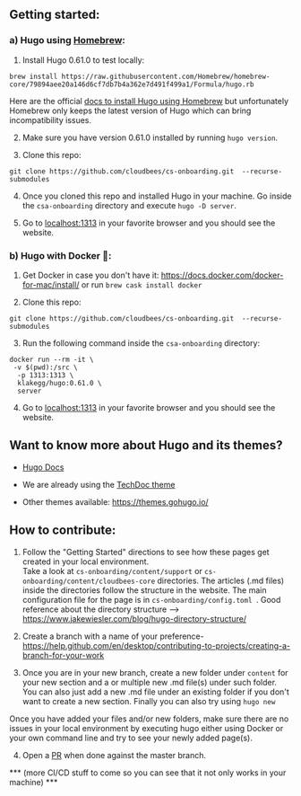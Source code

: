 ## Getting started:

### a) Hugo using [Homebrew](https://brew.sh/):

1. Install Hugo 0.61.0 to test locally:

```brew install https://raw.githubusercontent.com/Homebrew/homebrew-core/79894aee20a146d6cf7db7b4a362e7d491f499a1/Formula/hugo.rb```

Here are the official [docs to install Hugo using Homebrew](https://gohugo.io/getting-started/installing/#install-hugo-with-brew) but unfortunately Homebrew only keeps the latest version of Hugo which can bring incompatibility issues.


2. Make sure you have version 0.61.0 installed by running ```hugo version```.

3. Clone this repo:

```git clone https://github.com/cloudbees/cs-onboarding.git  --recurse-submodules```

4. Once you cloned this repo and installed Hugo in your machine. Go inside the ```csa-onboarding``` directory and execute ```hugo -D server```. 

5. Go to [localhost:1313](http://localhost:1313) in your favorite browser and you should see the website.


### b) Hugo with Docker 🐳:

1. Get Docker in case you don't have it: https://docs.docker.com/docker-for-mac/install/ or run ```brew cask install docker```

2. Clone this repo:

```git clone https://github.com/cloudbees/cs-onboarding.git  --recurse-submodules```


3. Run the following command inside the ```csa-onboarding``` directory:

``` 
docker run --rm -it \
 -v $(pwd):/src \
  -p 1313:1313 \
  klakegg/hugo:0.61.0 \
  server 
```

4. Go to [localhost:1313](http://localhost:1313) in your favorite browser and you should see the website.


## Want to know more about Hugo and its themes?

* [Hugo Docs](https://gohugo.io/documentation/)

* We are already using the [TechDoc theme](https://themes.gohugo.io/hugo-theme-techdoc/)

* Other themes available:
https://themes.gohugo.io/

## How to contribute:

1. Follow the "Getting Started" directions to see how these pages get created in your local environment.  
Take a look at ```cs-onboarding/content/support``` or ```cs-onboarding/content/cloudbees-core``` directories. The articles (.md files) inside the directories follow the structure in the website. The main configuration file for the page is in ```cs-onboarding/config.toml ```. Good reference about the directory structure --> https://www.jakewiesler.com/blog/hugo-directory-structure/

2. Create a branch with a name of your preference- https://help.github.com/en/desktop/contributing-to-projects/creating-a-branch-for-your-work

3. Once you are in your new branch, create a new folder under ``content`` for your new section and a or multiple new .md file(s) under such folder. You can also just add a new .md file under an existing folder if you don't want to create a new section. Finally you can also try using ```hugo new```

Once you have added your files and/or new folders, make sure there are no issues in your local environment by executing hugo either using Docker or your own command line and try to see your newly added page(s).

4. Open a [PR](https://help.github.com/en/desktop/contributing-to-projects/creating-a-pull-request) when done against the master branch.

*** (more CI/CD stuff to come so you can see that it not only works in your machine) ***







